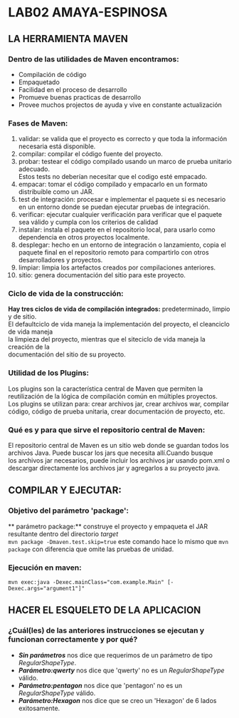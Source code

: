 # LAB02 AMAYA-ESPINOSA
## LA HERRAMIENTA MAVEN 

### Dentro de las utilidades de Maven encontramos:

+ Compilación de código
+ Empaquetado
+ Facilidad en el proceso de desarrollo
+ Promueve buenas practicas de desarrollo
+ Provee muchos projectos de ayuda y vive en constante actualización

### Fases de Maven:

1. validar: se valida que el proyecto es correcto y que toda la información necesaria está disponible.
2. compilar: compilar el código fuente del proyecto.
3. probar: testear el código compilado usando un marco de prueba unitario adecuado.\
	Estos tests no deberían necesitar que el codigo esté empacado.
4. empacar: tomar el código compilado y empacarlo en un formato distribuible como un JAR.
5. test de integración: procesar e implementar el paquete si es necesario en un entorno donde se puedan ejecutar pruebas de integración.
6. verificar: ejecutar cualquier verificación para verificar que el paquete sea válido y cumpla con los criterios de calidad
7. instalar: instala el paquete en el repositorio local, para usarlo como dependencia en otros proyectos localmente.
8. desplegar: hecho en un entorno de integración o lanzamiento, copia el paquete final en el repositorio remoto para compartirlo con otros desarrolladores y proyectos.
9. limpiar: limpia los artefactos creados por compilaciones anteriores.
10. sitio: genera documentación del sitio para este proyecto.

### Ciclo de vida de la construcción:

**Hay tres ciclos de vida de compilación integrados:** predeterminado, limpio y de sitio.\
El defaultciclo de vida maneja la implementación del proyecto, el cleanciclo de vida maneja\
la limpieza del proyecto, mientras que el siteciclo de vida maneja la creación de la\
documentación del sitio de su proyecto.

### Utilidad de los Plugins:

Los plugins son la característica central de Maven que permiten la reutilización de la lógica de compilación común en múltiples proyectos.\
Los plugins se utilizan para: crear archivos jar, crear archivos war, compilar código, código de prueba unitaria, crear documentación de proyecto, etc.
 
### Qué es y para que sirve el repositorio central de Maven:

El repositorio central de Maven es un sitio web donde se guardan todos los archivos Java. Puede buscar los jars que necesita allí.Cuando busque\
los archivos jar necesarios, puede incluir los archivos jar usando pom.xml o descargar directamente los archivos jar y agregarlos a su proyecto java.

## COMPILAR Y EJECUTAR:


### Objetivo del parámetro 'package':

** parámetro package:** construye el proyecto y empaqueta el JAR resultante dentro del directorio *target*\
`mvn package -Dmaven.test.skip=true` este comando hace lo mismo que `mvn package` con diferencia que omite las pruebas de unidad.

### Ejecución en maven:

`mvn exec:java -Dexec.mainClass="com.example.Main" [-Dexec.args="argument1"]"`

## HACER EL ESQUELETO DE LA APLICACION

### ¿Cuál(les) de las anteriores instrucciones se ejecutan y funcionan correctamente y por qué?

+ ***Sin parámetros***  nos dice que requerimos de un parámetro de tipo *RegularShapeType*.
+ ***Parámetro:qwerty***  nos dice que 'qwerty' no es un *RegularShapeType* válido.
+ ***Parámetro:pentagon***  nos dice que 'pentagon' no es un *RegularShapeType* válido.
+ ***Parámetro:Hexagon***  nos dice que se creo un 'Hexagon' de 6 lados exitosamente.




